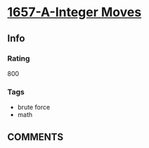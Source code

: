 # [1657-A-Integer Moves](https://codeforces.com/problemset/problem/1657/A)

## Info

### Rating

800

### Tags

- brute force
- math

## __COMMENTS__

> 
